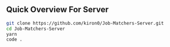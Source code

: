 ## Quick Overview For Server

```sh
git clone https://github.com/kiron0/Job-Matchers-Server.git
cd Job-Matchers-Server
yarn
code .

```